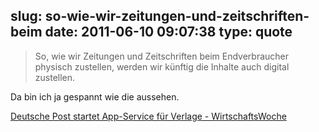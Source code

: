 slug: so-wie-wir-zeitungen-und-zeitschriften-beim
date: 2011-06-10 09:07:38
type: quote
---

> So, wie wir Zeitungen und Zeitschriften beim Endverbraucher physisch zustellen, werden wir künftig die Inhalte auch digital zustellen.

Da bin ich ja gespannt wie die aussehen.

 [Deutsche Post startet App-Service für Verlage - WirtschaftsWoche](http://www.wiwo.de/unternehmen-maerkte/deutsche-post-startet-app-service-fuer-verlage-469213/)
